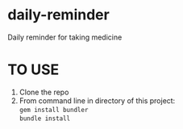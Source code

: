 # daily-reminder
Daily reminder for taking medicine

# TO USE
1. Clone the repo
2. From command line in directory of this project:  
`gem install bundler`  
`bundle install`

